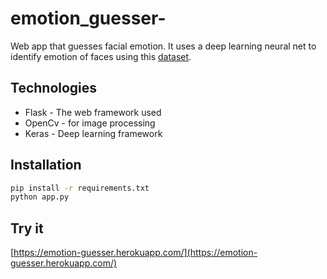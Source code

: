 # emotion_guesser-
Web app that guesses facial emotion. It uses a deep learning neural net to identify emotion of faces using this [dataset](https://www.kaggle.com/c/challenges-in-representation-learning-facial-expression-recognition-challenge/data).


## Technologies

* Flask - The web framework used
* OpenCv - for image processing
* Keras - Deep learning framework

## Installation

```sh
pip install -r requirements.txt
python app.py
```

## Try it

[https://emotion-guesser.herokuapp.com/](https://emotion-guesser.herokuapp.com/)

